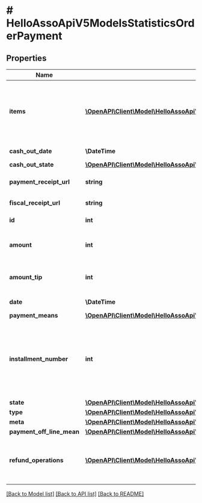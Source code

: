 # # HelloAssoApiV5ModelsStatisticsOrderPayment

## Properties

Name | Type | Description | Notes
------------ | ------------- | ------------- | -------------
**items** | [**\OpenAPI\Client\Model\HelloAssoApiV5ModelsStatisticsShareItem[]**](HelloAssoApiV5ModelsStatisticsShareItem.md) | Items linked to this payment and each share between the item and the payment | [optional]
**cash_out_date** | **\DateTime** | The date of the cash out | [optional]
**cash_out_state** | [**\OpenAPI\Client\Model\HelloAssoApiV5ModelsEnumsPaymentCashOutState**](HelloAssoApiV5ModelsEnumsPaymentCashOutState.md) |  | [optional]
**payment_receipt_url** | **string** | The Payment Receipt Url | [optional]
**fiscal_receipt_url** | **string** | The Fiscal Receipt Url | [optional]
**id** | **int** | The ID of the payment | [optional]
**amount** | **int** | Total Amount of the payment (in cents) | [optional]
**amount_tip** | **int** | Tip Amount of the payment (in cents) | [optional]
**date** | **\DateTime** | Date of the payment | [optional]
**payment_means** | [**\OpenAPI\Client\Model\HelloAssoApiV5ModelsEnumsPaymentMeans**](HelloAssoApiV5ModelsEnumsPaymentMeans.md) |  | [optional]
**installment_number** | **int** | Indicates the payment number (useful in the case of an order comprising payments with installments) | [optional]
**state** | [**\OpenAPI\Client\Model\HelloAssoApiV5ModelsEnumsPaymentState**](HelloAssoApiV5ModelsEnumsPaymentState.md) |  | [optional]
**type** | [**\OpenAPI\Client\Model\HelloAssoApiV5ModelsEnumsPaymentType**](HelloAssoApiV5ModelsEnumsPaymentType.md) |  | [optional]
**meta** | [**\OpenAPI\Client\Model\HelloAssoApiV5ModelsCommonMetaModel**](HelloAssoApiV5ModelsCommonMetaModel.md) |  | [optional]
**payment_off_line_mean** | [**\OpenAPI\Client\Model\HelloAssoApiV5ModelsEnumsPaymentMeans**](HelloAssoApiV5ModelsEnumsPaymentMeans.md) |  | [optional]
**refund_operations** | [**\OpenAPI\Client\Model\HelloAssoApiV5ModelsStatisticsRefundOperationLightModel[]**](HelloAssoApiV5ModelsStatisticsRefundOperationLightModel.md) | The refund operations information for the specific payment. | [optional]

[[Back to Model list]](../../README.md#models) [[Back to API list]](../../README.md#endpoints) [[Back to README]](../../README.md)

